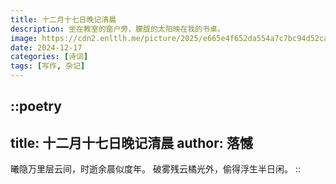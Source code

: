 ```yaml
---
title: 十二月十七日晚记清晨
description: 坐在教室的窗户旁，朦胧的太阳映在我的书桌。
image: https://cdn2.enltlh.me/picture/2025/e665e4f652da554a7c7bc94d52ca0d40.avif
date: 2024-12-17
categories: [诗词]
tags: [写作, 杂记]
---
```


::poetry
---
title: 十二月十七日晚记清晨
author: 落憾
---
曦隐万里层云间，时逝余晨似度年。
破雾残云橘光外，偷得浮生半日闲。
::
